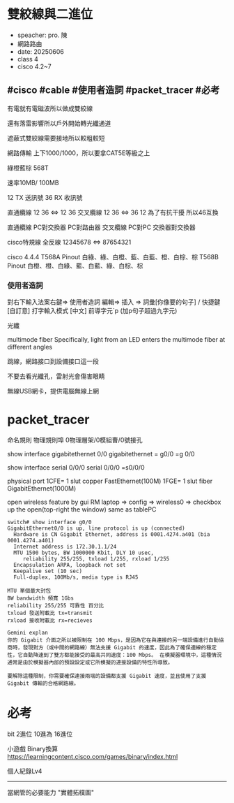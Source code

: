 # 雙絞線與二進位
- speacher: pro. 陳
- 網路路由
- date: 20250606
- class 4
- cisco 4.2~7


#cisco
#cable
#使用者造詞
#packet_tracer
#必考
---

有電就有電磁波所以做成雙絞線

還有落雷影響所以戶外開始轉光纖通道

遮蔽式雙絞線需要接地所以較粗較短

網路傳輸 上下1000/1000，所以要拿CAT5E等級之上

綠橙藍棕
568T

速率10MB/ 100MB

12 TX 送訊號
36 RX 收訊號

直通纜線 12 36 <=> 12 36
交叉纜線 12 36 <=> 36 12
為了有抗干擾 所以46互換 

直通纜線 PC對交換器 PC對路由器
交叉纜線 PC對PC 交換器對交換器

cisco特規線 全反線 12345678 <=> 87654321

cisco 4.4.4
T568A Pinout  白綠、綠、白橙、藍、白藍、橙、白棕、棕
T568B Pinout  白橙、橙、白綠、藍、白藍、綠、白棕、棕 

### 使用者造詞
對右下輸入法案右鍵=> 使用者造詞
編輯=> 插入 => 詞彙[你像要的句子] / 快捷鍵[自訂意]
打字輸入模式 [中文] 前導字元`p (加p句子超過九字元)

光纖

multimode fiber
 Specifically, light from an LED enters the multimode fiber at different angles

跳線，網路接口到設備接口這一段

不要去看光纖孔，雷射光會傷害眼睛

無線USB網卡，提供電腦無線上網


# packet_tracer
命名規則
物理規則埠 0物理層架/0模組曹/0號接孔

show interface gigabitethernet 0/0
gigabitethernet 
= g0/0 
=g 0/0

show interface serial 0/0/0
serial 0/0/0 
=s0/0/0

physical port 
1CFE= 1 slut copper FastEthernet(100M)
1FGE= 1 slut fiber GigabitEthernet(1000M)

open wireless feature by gui
RM laptop => config => wireless0 => checkbox up the open(top-right the window)
same as tablePC

```
switch# show interface g0/0
GigabitEthernet0/0 is up, line protocol is up (connected)
  Hardware is CN Gigabit Ethernet, address is 0001.4274.a401 (bia 0001.4274.a401)
  Internet address is 172.30.1.1/24
  MTU 1500 bytes, BW 1000000 Kbit, DLY 10 usec,
     reliability 255/255, txload 1/255, rxload 1/255
  Encapsulation ARPA, loopback not set
  Keepalive set (10 sec)
  Full-duplex, 100Mb/s, media type is RJ45

MTU 單個最大封包
BW bandwidth 頻寬 1Gbs
reliability 255/255 可靠性 百分比
txload 發送附載比 tx=transmit
rxload 接收附載比 rx=recieves

Gemini explan
你的 Gigabit 介面之所以被限制在 100 Mbps，是因為它在與連接的另一端設備進行自動協商時，發現對方（或中間的網路線）無法支援 Gigabit 的速度，因此為了確保連線的穩定性，它自動降速到了雙方都能接受的最高共同速度：100 Mbps。 在模擬器環境中，這種情況通常是由於模擬器內部的預設設定或它所模擬的連接設備的特性所導致。

要解除這種限制，你需要確保連接兩端的設備都支援 Gigabit 速度，並且使用了支援 Gigabit 傳輸的合格網路線。
```


# 必考

bit 2進位 10進為 16進位

小遊戲 Binary換算
https://learningcontent.cisco.com/games/binary/index.html 

個人紀錄Lv4

---

當網管的必要能力
"實體拓樸圖"









